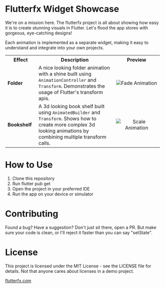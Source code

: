 # Flutterfx Widget Showcase


We're on a mission here. The flutterfx project is all about showing how easy it is to create stunning visuals in Flutter. Let's flood the app stores with gorgeous, eye-catching designs!

Each animation is implemented as a separate widget, making it easy to understand and integrate into your own projects.

<table>
  <tr>
    <th width="20%">Effect</th>
    <th width="50%">Description</th>
    <th width="30%">Preview</th>
  </tr>
  <tr>
    <td><strong>Folder</strong></td>
    <td>
      A nice looking folder animation with a shine built using <code>AnimationController</code> and <code>Transform</code>. 
      Demonstrates the usage of Flutter's transform apis.
    </td>
    <td align="center">
      <img src="https://github.com/flutterfx/flutterfx_widgets/blob/main/external_asset/showcase_white_bg.gif" alt="Fade Animation" style="max-width:200px;">
    </td>
  </tr>
  <tr>
    <td><strong>Bookshelf</strong></td>
    <td>
      A 3d looking book shelf built using <code>AnimatedBuilder</code> and <code>Transform</code>. 
      Shows how to create more complex 3d looking animations by combining multiple transform calls.
    </td>
    <td align="center">
      <img src="https://github.com/flutterfx/flutterfx_widgets/blob/main/external_asset/gif_short.gif" alt="Scale Animation" style="max-width:200px;">
    </td>
  </tr>
  <!-- Add more rows here as we create new fx-widgets -->
</table>



# How to Use

1. Clone this repository
2. Run flutter pub get
3. Open the project in your preferred IDE
4. Run the app on your device or simulator


# Contributing

Found a bug? Have a suggestion? Don't just sit there, open a PR. But make sure your code is clean, or I'll reject it faster than you can say "setState".

# License
This project is licensed under the MIT License - see the LICENSE file for details. Not that anyone cares about licenses in a demo project.

[flutterfx.com](https://flutterfx.com/)



